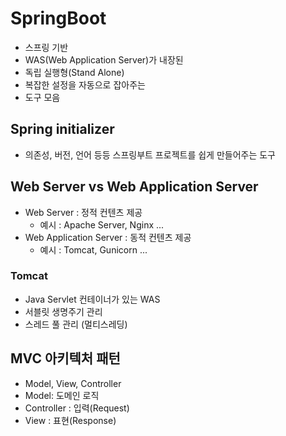 # SpringBoot
- 스프링 기반
- WAS(Web Application Server)가 내장된
- 독립 실행형(Stand Alone)
- 복잡한 설정을 자동으로 잡아주는
- 도구 모음

## Spring initializer
- 의존성, 버전, 언어 등등 스프링부트 프로젝트를 쉽게 만들어주는 도구

## Web Server vs Web Application Server
- Web Server : 정적 컨텐츠 제공
	- 예시 : Apache Server, Nginx ...
- Web Application Server : 동적 컨텐츠 제공
	- 예시 : Tomcat, Gunicorn ...

### Tomcat
- Java Servlet 컨테이너가 있는 WAS
- 서블릿 생명주기 관리
- 스레드 풀 관리 (멀티스레딩)

## MVC 아키텍처 패턴
- Model, View, Controller
- Model: 도메인 로직
- Controller : 입력(Request)
- View : 표현(Response)
